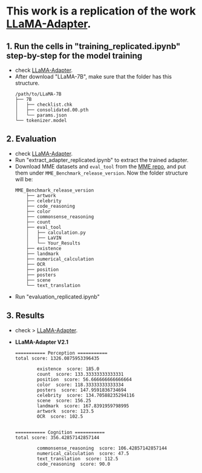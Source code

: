 # This work is a replication of the work  [LLaMA-Adapter]([https://github.com/BradyFU/Awesome-Multimodal-Large-Language-Models/tree/Evaluation](https://github.com/OpenGVLab/LLaMA-Adapter)).

## 1. Run the cells in "training_replicated.ipynb" step-by-step for the model training
- check [LLaMA-Adapter](https://github.com/OpenGVLab/LLaMA-Adapter).
- After download "LLaMA-7B", make sure that the folder has this structure.
  ```
  /path/to/LLaMA-7B
  ├── 7B
  │   ├── checklist.chk
  │   ├── consolidated.00.pth
  │   └── params.json
  └── tokenizer.model
  ```


## 2. Evaluation
- check [LLaMA-Adapter](https://github.com/OpenGVLab/LLaMA-Adapter).
- Run "extract_adapter_replicated.ipynb" to extract the trained adapter.
- Download MME datasets and `eval_tool` from the [MME repo](https://github.com/bradyfu/awesome-multimodal-large-language-models#our-mllm-works), and put them under `MME_Benchmark_release_version`. Now the folder structure will be:
    ```
    MME_Benchmark_release_version
        ├── artwork
        ├── celebrity
        ├── code_reasoning
        ├── color
        ├── commonsense_reasoning
        ├── count
        ├── eval_tool
        │   ├── calculation.py
        │   ├── LaVIN
        │   └── Your_Results
        ├── existence
        ├── landmark
        ├── numerical_calculation
        ├── OCR
        ├── position
        ├── posters
        ├── scene
        └── text_translation

- Run "evaluation_replicated.ipynb"


## 3. Results 
- check > [LLaMA-Adapter](https://github.com/OpenGVLab/LLaMA-Adapter).

* **LLaMA-Adapter V2.1**

    ```
    =========== Perception ===========
    total score: 1326.0875953396435 

            existence  score: 185.0
            count  score: 133.33333333333331
            position  score: 56.666666666666664
            color  score: 118.33333333333334
            posters  score: 147.9591836734694
            celebrity  score: 134.70588235294116
            scene  score: 156.25
            landmark  score: 167.8391959798995
            artwork  score: 123.5
            OCR  score: 102.5


    =========== Cognition ===========
    total score: 356.42857142857144 

            commonsense_reasoning  score: 106.42857142857144
            numerical_calculation  score: 47.5
            text_translation  score: 112.5
            code_reasoning  score: 90.0
